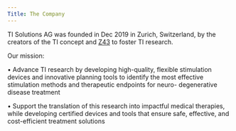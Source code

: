 ```yaml
---
Title: The Company
---
```

TI Solutions AG was founded in Dec 2019 in Zurich, Switzerland, by the creators of the TI concept and [Z43](https://www.z43.swiss/) to foster TI research.
    
Our mission: 

 • Advance TI research by developing high-quality, flexible stimulation devices and innovative planning tools to identify the most effective stimulation methods and therapeutic endpoints for neuro- degenerative disease treatment
  
 • Support the translation of this research into impactful medical therapies, while developing certified devices and tools that ensure safe, effective, and cost-efficient treatment solutions
